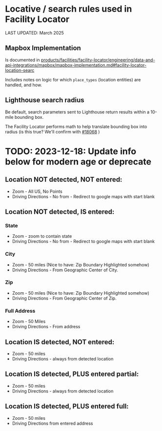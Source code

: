 # Locative / search rules used in Facility Locator
LAST UPDATED: March 2025

## Mapbox Implementation
Is documented in [products/facilities/facility-locator/engineering/data-and-api-integrations/mapbox/mapbox-implementation.md#facility-locator-location-searc](https://github.com/department-of-veterans-affairs/va.gov-team/blob/master/products/facilities/facility-locator/engineering/data-and-api-integrations/mapbox/mapbox-implementation.md#facility-locator-location-search)

Includes notes on logic for which `place_types` (location entities) are handled, and how. 

## Lighthouse search radius
Be default, search parameters sent to Lighthouse return results within a 10-mile bounding box. 

The Facility Locator performs math to help translate bounding box into radius (is this true? We'll confirm with [#18068](https://github.com/department-of-veterans-affairs/va.gov-cms/issues/18068) )





# **TODO: 2023-12-18: Update info below for modern age or deprecate**

## Location NOT detected, NOT entered:

- Zoom - All US, No Points
- Driving Directions - No from - Redirect to google maps with start blank

## Location NOT detected, IS entered:

### State

- Zoom - zoom to contain state
- Driving Directions - No from - Redirect to google maps with start blank

### City

- Zoom - 50 miles (Nice to have: Zip Boundary Highlighted somehow)
- Driving Directions - From Geographic Center of City.


### Zip

- Zoom - 50 miles (Nice to have: Zip Boundary Highlighted somehow)
- Driving Directions - From Geographic Center of Zip.

### Full Address

- Zoom - 50 Miles
- Driving Directions - From address

## Location IS detected, NOT entered:

- Zoom - 50 miles
- Driving Directions - always from detected location

## Location IS detected, PLUS entered partial:

- Zoom - 50 miles
- Driving Directions - always from detected location

## Location IS detected, PLUS entered full:

- Zoom - 50 miles
- Driving Directions from entered address
